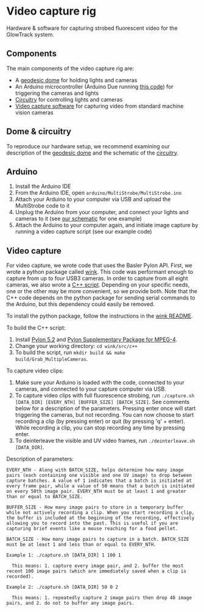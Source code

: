 # Video capture rig

Hardware & software for capturing strobed fluorescent video for the GlowTrack system.

## Components

The main components of the video capture rig are:

- A [geodesic dome](https://github.com/azimlabsalk/glowtrack/blob/main/capture/dome.md) for holding lights and cameras
- An Arduino microcontroller (Arduino Due running [this code](https://github.com/azimlabsalk/glowtrack/blob/main/capture/arduino/MultiStrobe/MultiStrobe.ino)) for triggering the cameras and lights
- [Circuitry](https://github.com/azimlabsalk/glowtrack/blob/main/capture/electronics/schematic.pdf) for controlling lights and cameras
- [Video capture software](https://github.com/azimlabsalk/glowtrack/tree/main/capture/wink) for capturing video from standard machine vision cameras

## Dome & circuitry

To reproduce our hardware setup, we recommend examining our description of the [geodesic dome](https://github.com/azimlabsalk/glowtrack/blob/main/capture/dome.md) and the schematic of the [circuitry](https://github.com/azimlabsalk/glowtrack/blob/main/capture/electronics/schematic.pdf).

## Arduino

1. Install the Arduino IDE
2. From the Arduino IDE, open `arduino/MultiStrobe/MultiStrobe.ino`
3. Attach your Arduino to your computer via USB and upload the MultiStrobe code to it
4. Unplug the Arduino from your computer, and connect your lights and cameras to it (see [our schematic](https://github.com/azimlabsalk/glowtrack/blob/main/capture/electronics/schematic.pdf) for one example)
5. Attach the Arduino to your computer again, and initiate image capture by running a video capture script (see our example code)

## Video capture

For video capture, we wrote code that uses the Basler Pylon API. First, we wrote a python package called [wink](https://github.com/azimlabsalk/glowtrack/blob/main/capture/wink/src/python/wink). This code was performant enough to capture from up to four USB3 cameras. In order to capture from all eight cameras, we also wrote a [C++ script](https://github.com/azimlabsalk/glowtrack/blob/main/capture/wink/src/c++/Grab_MultipleCameras.cpp). Depending on your specific needs, one or the other may be more convenient, so we provide both. Note that the C++ code depends on the python package for sending serial commands to the Arduino, but this dependency could easily be removed. 

To install the python package, follow the instructions in the [wink README](https://github.com/azimlabsalk/glowtrack/blob/main/capture/wink/README.md).

To build the C++ script:

1. Install [Pylon 5.2](https://www.baslerweb.com/pylon) and [Pylon Supplementary Package for MPEG-4](https://www.baslerweb.com/en/downloads/software-downloads/pylon-supplementary-package-for-mpeg4-linux-x86-64-bit/).
2. Change your working directory: `cd wink/src/c++`
3. To build the script, run `mkdir build && make build/Grab_MultipleCameras`. 

To capture video clips:

1. Make sure your Arduino is loaded with the code, connected to your cameras, and connected to your capture computer via USB. 
2. To capture video clips with full fluorescence strobing, run `./capture.sh [DATA_DIR] [EVERY_NTH] [BUFFER_SIZE] [BATCH_SIZE]`. See comments below for a description of the parameters. Pressing enter once will start triggering the cameras, but not recording. You can now choose to start recording a clip (by pressing enter) or quit (by pressing 'q' + enter). While recording a clip, you can stop recording any time by pressing enter.
3. To deinterleave the visible and UV video frames, run `./deinterleave.sh [DATA_DIR]`.

Description of parameters:

```
EVERY_NTH - Along with BATCH_SIZE, helps determine how many image pairs (each containing one visible and one UV image) to drop between capture batches. A value of 1 indicates that a batch is initiated at every frame pair, while a value of 50 means that a batch is initiated on every 50th image pair. EVERY_NTH must be at least 1 and greater than or equal to BATCH_SIZE.

BUFFER_SIZE - How many image pairs to store in a temporary buffer while not actively recording a clip. When you start recording a clip, the buffer is included at the beginning of the recording, effectively allowing you to record into the past. This is useful if you are capturing brief events like a mouse reaching for a food pellet.

BATCH_SIZE - How many image pairs to capture in a batch. BATCH_SIZE must be at least 1 and less than or equal to EVERY_NTH.

Example 1: ./capture.sh [DATA_DIR] 1 100 1

  This means: 1. capture every image pair, and 2. buffer the most recent 100 image pairs (which are immediately saved when a clip is recorded).

Example 2: ./capture.sh [DATA_DIR] 50 0 2

  This means: 1. repeatedly capture 2 image pairs then drop 48 image pairs, and 2. do not to buffer any image pairs.

```


